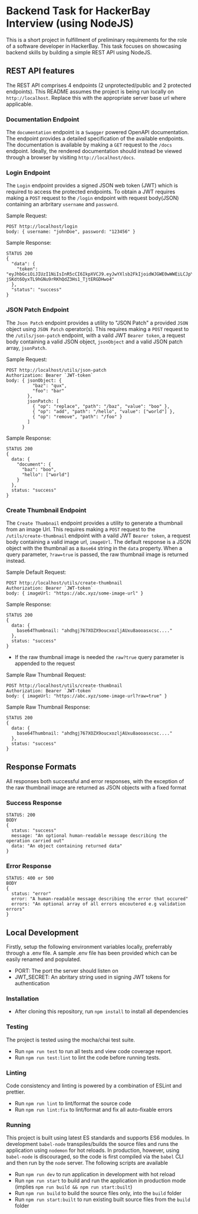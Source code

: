 # Backend Task for HackerBay Interview (using NodeJS)

This is a short project in fulfillment of preliminary requirements for the role of a software developer in HackerBay. This task focuses on showcasing backend skills by building a simple REST API using NodeJS.

## REST API features

The REST API comprises 4 endpoints (2 unprotected/public and 2 protected endpoints). This README assumes the project is being run locally on `http://localhost`. Replace this with the appropriate server base url where applicable.

### Documentation Endpoint

The `documentation` endpoint is a `Swagger` powered OpenAPI documentation. The endpoint provides a detailed specification of the available endpoints. The documentation is available by making a `GET` request to the `/docs` endpoint. Ideally, the rendered documentation should instead be viewed through a browser by visiting `http://localhost/docs`.

### Login Endpoint

The `Login` endpoint provides a signed JSON web token (JWT) which is required to access the protected endpoints. To obtain a JWT requires making a `POST` request to the `/login` endpoint with request body(JSON) containing an arbritary `username` and `password`.

Sample Request:

```
POST http://localhost/login
body: { username: "johnDoe", password: "123456" }
```

Sample Response:

```
STATUS 200
{
  "data": {
    "token": "eyJhbGciOiJIUzI1NiIsInR5cCI6IkpXVCJ9.eyJwYXlsb2FkIjoidWJGWE0wWWEiLCJpYXQiOjE2MTIzOTE0ODIsImV4cCI6MTYxMjQ3Nzg4Mn0.W_-jSKdt6OyxTL9hGNu9rRKhQdZ3Hs1_TjtERGDHwo4"
  },
  "status": "success"
}
```

### JSON Patch Endpoint

The `Json Patch` endpoint provides a utility to "JSON Patch" a provided `JSON` object using `JSON Patch` operator(s). This requires making a `POST` request to the `/utils/json-patch` endpoint, with a vaild JWT `Bearer token`, a request body containing a valid JSON object, `jsonObject` and a valid JSON patch array, `jsonPatch`.

Sample Request:

```
POST http://localhost/utils/json-patch
Authorization: Bearer `JWT-token`
body: { jsonObject: {
          "baz": "qux",
          "foo": "bar"
        },
        jsonPatch: [
          { "op": "replace", "path": "/baz", "value": "boo" },
          { "op": "add", "path": "/hello", "value": ["world"] },
          { "op": "remove", "path": "/foo" }
        ]
      }
```

Sample Response:

```
STATUS 200
{
  data: {
    "document": {
      "baz": "boo",
      "hello": ["world"]
    }
  },
  status: "success"
}
```

### Create Thumbnail Endpoint

The `Create Thumbnail` endpoint provides a utility to generate a thumbnail from an image Url. This requires making a `POST` request to the `/utils/create-thumbnail` endpoint with a vaild JWT `Bearer token`, a request body containing a valid image url, `imageUrl`. The default response is a JSON object with the thumbnail as a `Base64` string in the `data` property. When a query parameter, `?raw=true` is passed, the raw thumbnail image is returned instead. 

Sample Default Request:

```
POST http://localhost/utils/create-thumbnail
Authorization: Bearer `JWT-token`
body: { imageUrl: "https://abc.xyz/some-image-url" }
```

Sample Response:

```
STATUS 200
{
  data: {
    base64Thumbnail: "ahdhgj767XOZX9oucxozljAUxu8aooasxcsc...."
  },
  status: "success"
}
```

- If the raw thumbnail image is needed the `raw?true` query parameter is appended to the request

Sample Raw Thumbnail Request:

```
POST http://localhost/utils/create-thumbnail
Authorization: Bearer `JWT-token`
body: { imageUrl: "https://abc.xyz/some-image-url?raw=true" }
```

Sample Raw Thumbnail Response:

```
STATUS 200
{
  data: {
    base64Thumbnail: "ahdhgj767XOZX9oucxozljAUxu8aooasxcsc...."
  },
  status: "success"
}
```

## Response Formats

All responses both successful and error responses, with the exception of the raw thumbnail image are returned as JSON objects with a fixed format

### Success Response

```
STATUS: 200
BODY
{
  status: "success"
  message: "An optional human-readable message describing the operation carried out"
  data: "An object containing returned data"
}

```

### Error Response

```
STATUS: 400 or 500
BODY
{
  status: "error"
  error: "A human-readable message describing the error that occured"
  errors: "An optional array of all errors encoutered e.g validation errors"
}

```

## Local Development
Firstly, setup the following environment variables locally, preferrably through a .env file. A sample .env file has been provided which can be easily renamed and populated.
- PORT: The port the server should listen on
- JWT_SECRET: An abritary string used in signing JWT tokens for authentication

### Installation

- After cloning this repository, run `npm install` to install all dependencies
### Testing

The project is tested using the mocha/chai test suite. 
- Run `npm run test` to run all tests and view code coverage report.
- Run `npm run test:lint` to lint the code before running tests. 

### Linting

Code consistency and linting is powered by a combination of ESLint and prettier. 
- Run `npm run lint` to lint/format the source code
- Run `npm run lint:fix` to lint/format and fix all auto-fixable errors

### Running
This project is built using latest ES standards and supports ES6 modules. In development `babel-node` transpiles/builds the source files and runs the application using `nodemon` for hot reloads. In production, however, using `babel-node` is discouraged, so the code is first compiled via the `babel` CLI and then run by the `node` server. The following scripts are available
- Run `npm run dev` to run application in development with hot reload
- Run `npm run start` to build and run the application in production mode (implies `npm run build && npm run start:built`)
- Run `npm run build` to build the source files only, into the `build` folder
- Run `npm run start:built` to run existing built source files from the `build` folder